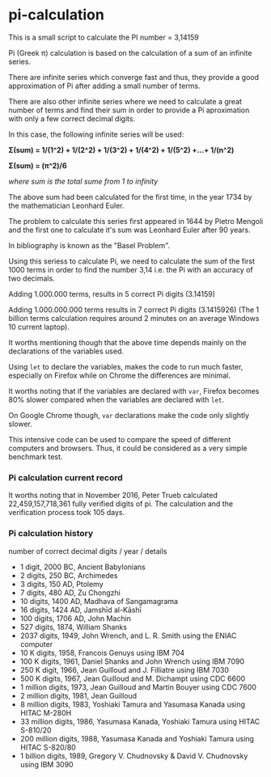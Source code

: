 # pi-calculation

This is a small script to calculate the PI number = 3,14159

Pi (Greek π) calculation is based on the calculation
of a sum of an infinite series.

There are infinite series which converge fast and thus,
they provide a good approximation of Pi after adding
a small number of terms.

There are also other infinite series where we need to
calculate a great number of terms and find their sum
in order to provide a Pi aproximation with only 
a few correct decimal digits.

In this case, the following infinite series will be used:

<strong>Σ(sum) = 1/(1^2) + 1/(2^2) + 1/(3^2) + 1/(4^2) + 1/(5^2) +...+ 1/(n^2) </strong>

<strong> Σ(sum) = (π^2)/6 </strong>

<em>where sum is the total sume from 1 to infinity</em>
 
The above sum had been calculated for the first time,
in the year 1734 by the mathematician Leonhard Euler.

The problem to calculate this series first appeared
in 1644 by Pietro Mengoli and the first one to calculate
it's sum was Leonhard Euler after 90 years.

In bibliography is known as the "Basel Problem".

Using this seriess to calculate Pi, we need to calculate
the sum of the first 1000 terms in order to find
the number 3,14 i.e. the Pi with an accuracy of two decimals.

Adding 1.000.000 terms, results in 5 correct Pi digits (3.14159)
 
Adding 1.000.000.000 terms results in 7 correct Pi digits (3.1415926)
(The 1 billion terms calculation requires around 2 minutes
on an average Windows 10 current laptop).

It worths mentioning though that the above time depends
mainly on the declarations of the variables used.

Using `let` to declare the variables, makes the code
to run much faster, especially on Firefox while
on Chrome the differences are minimal.

It worths noting that if the variables are
declared with `var`, Firefox becomes 80% slower
compared when the variables are declared with `let`.

On Google Chrome though, `var` declarations make
the code only slightly slower.

This intensive code can be used to compare 
the speed of different computers and browsers. 
Thus, it could be considered as a very simple
benchmark test.

<h3>Pi calculation current record</h3>
It worths noting that in November 2016, Peter Trueb
calculated 22,459,157,718,361 fully verified digits of pi.
The calculation and the verification process took 105 days.

<h3>Pi calculation history</h3>
number of correct decimal digits / year / details
<ul>
<li>1 digit, 2000 BC, Ancient Babylonians</li>
<li>2 digits, 250 BC, Archimedes</li>
<li>3 digits, 150 AD, Ptolemy</li>
<li>7 digits, 480 AD, Zu Chongzhi</li>
<li>10 digits, 1400 AD, Madhava of Sangamagrama</li>
<li>16 digits, 1424 AD, Jamshīd al-Kāshī</li>
<li>100 digits, 1706 AD, John Machin</li>
<li>527 digits, 1874, William Shanks</li>
<li>2037 digits, 1949,	John Wrench, and L. R. Smith using the ENIAC computer</li>
<li>10 K digits, 1958, Francois Genuys using IBM 704</li>
<li>100 K digits, 1961, Daniel Shanks and John Wrench using IBM 7090</li>
<li>250 K digit, 1966, Jean Guilloud and J. Filliatre using IBM 7030</li>
<li>500 K digits, 1967, Jean Guilloud and M. Dichampt using CDC 6600</li>
<li>1 million digits, 1973, Jean Guilloud and Martin Bouyer using CDC 7600</li>
<li>2 million digits, 1981, Jean Guilloud</li>
<li>8 million digits, 1983, Yoshiaki Tamura and Yasumasa Kanada	using HITAC M-280H</li>
<li>33 million digits, 1986, Yasumasa Kanada, Yoshiaki Tamura	using HITAC S-810/20</li>
<li>200 million digits, 1988, Yasumasa Kanada and Yoshiaki Tamura using HITAC S-820/80</li>
<li>1 billion digits, 1989, Gregory V. Chudnovsky & David V. Chudnovsky using IBM 3090</li>
</ul>
